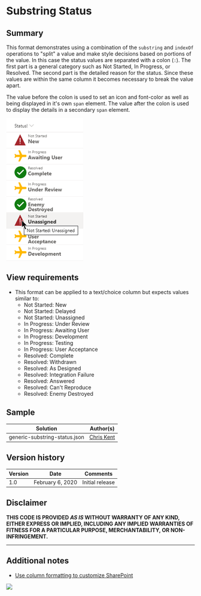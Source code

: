 # Substring Status

## Summary
This format demonstrates using a combination of the `substring` and `indexOf` operations to "split" a value and make style decisions based on portions of the value. In this case the status values are separated with a colon (`:`). The first part is a general category such as Not Started, In Progress, or Resolved. The second part is the detailed reason for the status. Since these values are within the same column it becomes necessary to break the value apart.

The value before the colon is used to set an icon and font-color as well as being displayed in it's own `span` element. The value after the colon is used to display the details in a secondary `span` element.

![screenshot of the sample](./screenshot.png)

## View requirements
- This format can be applied to a text/choice column but expects values similar to:
  - Not Started: New
  - Not Started: Delayed
  - Not Started: Unassigned
  - In Progress: Under Review
  - In Progress: Awaiting User
  - In Progress: Development
  - In Progress: Testing
  - In Progress: User Acceptance
  - Resolved: Complete
  - Resolved: Withdrawn
  - Resolved: As Designed
  - Resolved: Integration Failure
  - Resolved: Answered
  - Resolved: Can't Reproduce
  - Resolved: Enemy Destroyed

## Sample

Solution|Author(s)
--------|---------
generic-substring-status.json | [Chris Kent](https://twitter.com/thechriskent)

## Version history

Version|Date|Comments
-------|----|--------
1.0|February 6, 2020|Initial release

## Disclaimer
**THIS CODE IS PROVIDED *AS IS* WITHOUT WARRANTY OF ANY KIND, EITHER EXPRESS OR IMPLIED, INCLUDING ANY IMPLIED WARRANTIES OF FITNESS FOR A PARTICULAR PURPOSE, MERCHANTABILITY, OR NON-INFRINGEMENT.**

---

## Additional notes

- [Use column formatting to customize SharePoint](https://docs.microsoft.com/en-us/sharepoint/dev/declarative-customization/column-formatting#me)

<img src="https://telemetry.sharepointpnp.com/sp-dev-list-formatting/column-samples/generic-substring-status" />